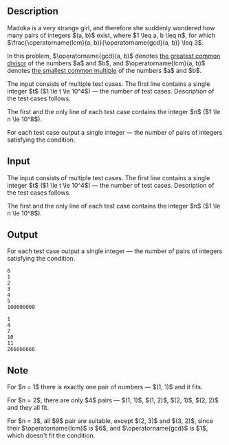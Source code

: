 ## Description

<div><p>Madoka is a very strange girl, and therefore she suddenly wondered how many pairs of integers $(a, b)$ exist, where $1 \leq a, b \leq n$, for which $\frac{\operatorname{lcm}(a, b)}{\operatorname{gcd}(a, b)} \leq 3$.</p><p>In this problem, $\operatorname{gcd}(a, b)$ denotes <a href="https://en.wikipedia.org/wiki/Greatest_common_divisor ">the greatest common divisor</a> of the numbers $a$ and $b$, and $\operatorname{lcm}(a, b)$ denotes <a href="https://en.wikipedia.org/wiki/Least_common_multiple ">the smallest common multiple</a> of the numbers $a$ and $b$.</p></div><div class="input-specification"><p>The input consists of multiple test cases. The first line contains a single integer $t$ ($1 \le t \le 10^4$)&nbsp;— the number of test cases. Description of the test cases follows.</p><p>The first and the only line of each test case contains the integer $n$ ($1 \le n \le 10^8$).</p></div><div class="output-specification"><p>For each test case output a single integer — the number of pairs of integers satisfying the condition.</p></div>

## Input

<p>The input consists of multiple test cases. The first line contains a single integer $t$ ($1 \le t \le 10^4$)&nbsp;— the number of test cases. Description of the test cases follows.</p><p>The first and the only line of each test case contains the integer $n$ ($1 \le n \le 10^8$).</p>

## Output

<p>For each test case output a single integer — the number of pairs of integers satisfying the condition.</p>





```input1|2,4,6
6
1
2
3
4
5
100000000
```




```output1
1
4
7
10
11
266666666
```



## Note

<p>For $n = 1$ there is exactly one pair of numbers&nbsp;— $(1, 1)$ and it fits.</p><p>For $n = 2$, there are only $4$ pairs&nbsp;— $(1, 1)$, $(1, 2)$, $(2, 1)$, $(2, 2)$ and they all fit.</p><p>For $n = 3$, all $9$ pair are suitable, except $(2, 3)$ and $(3, 2)$, since their $\operatorname{lcm}$ is $6$, and $\operatorname{gcd}$ is $1$, which doesn't fit the condition.</p>
